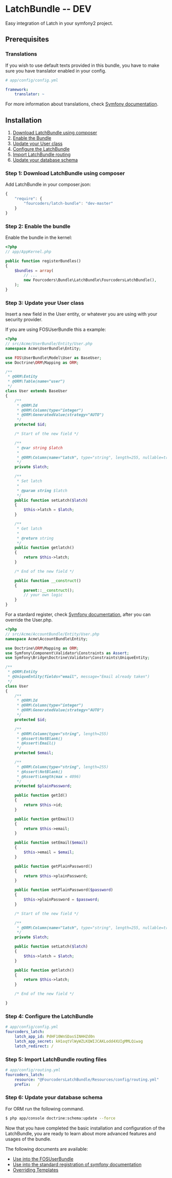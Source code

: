 LatchBundle -- DEV
============================
Easy integration of Latch in your symfony2 project.

## Prerequisites

### Translations

If you wish to use default texts provided in this bundle, you have to make
sure you have translator enabled in your config.

``` yaml
# app/config/config.yml

framework:
    translator: ~
```

For more information about translations, check [Symfony documentation](http://symfony.com/doc/current/book/translation.html).

## Installation

1. [Download LatchBundle using composer](#step-1-download-latchbundle-using-composer)
2. [Enable the Bundle](#step-2-enable-the-bundle)
3. [Update your User class](#step-3-update-your-user-class)
4. [Configure the LatchBundle](#step-4-configure-the-latchbundle)
5. [Import LatchBundle routing](#step-5-import-latchbundle-routing-files)
6. [Update your database schema](#step-6-update-your-database-schema)

### Step 1: Download LatchBundle using composer

Add LatchBundle in your composer.json:

```js
{
    "require": {
        "fourcoders/latch-bundle": "dev-master"
    }
}
```

### Step 2: Enable the bundle

Enable the bundle in the kernel:

``` php
<?php
// app/AppKernel.php

public function registerBundles()
{
    $bundles = array(
        // ...
        new Fourcoders\Bundle\LatchBundle\FourcodersLatchBundle(),
    );
}
```

### Step 3: Update your User class

Insert a new field in the User entity, or whatever you are using with your security provider. 

If you are using FOSUserBundle this a example:

``` php
<?php
// src/Acme/UserBundle/Entity/User.php
namespace Acme\UserBundle\Entity;

use FOS\UserBundle\Model\User as BaseUser;
use Doctrine\ORM\Mapping as ORM;

/**
 * @ORM\Entity
 * @ORM\Table(name="user")
 */
class User extends BaseUser
{
    /**
     * @ORM\Id
     * @ORM\Column(type="integer")
     * @ORM\GeneratedValue(strategy="AUTO")
     */
    protected $id;

    /* Start of the new field */

    /**
     * @var string $latch
     *
     * @ORM\Column(name="latch", type="string", length=255, nullable=true)
     */
    private $latch;    

    /**
     * Set latch
     *
     * @param string $latch
     */
    public function setLatch($latch)
    {
        $this->latch = $latch;
    }

    /**
     * Get latch
     *
     * @return string 
     */
    public function getlatch()
    {
        return $this->latch;
    }   

    /* End of the new field */ 

    public function __construct()
    {
        parent::__construct();
        // your own logic
    }
}
```

For a stardard register, check [Symfony documentation](http://symfony.com/doc/current/cookbook/doctrine/registration_form.html), after you can override the User.php.

``` php
<?php
// src/Acme/AccountBundle/Entity/User.php
namespace Acme\AccountBundle\Entity;

use Doctrine\ORM\Mapping as ORM;
use Symfony\Component\Validator\Constraints as Assert;
use Symfony\Bridge\Doctrine\Validator\Constraints\UniqueEntity;

/**
 * @ORM\Entity
 * @UniqueEntity(fields="email", message="Email already taken")
 */
class User
{
    /**
     * @ORM\Id
     * @ORM\Column(type="integer")
     * @ORM\GeneratedValue(strategy="AUTO")
     */
    protected $id;

    /**
     * @ORM\Column(type="string", length=255)
     * @Assert\NotBlank()
     * @Assert\Email()
     */
    protected $email;

    /**
     * @ORM\Column(type="string", length=255)
     * @Assert\NotBlank()
     * @Assert\Length(max = 4096)
     */
    protected $plainPassword;

    public function getId()
    {
        return $this->id;
    }

    public function getEmail()
    {
        return $this->email;
    }

    public function setEmail($email)
    {
        $this->email = $email;
    }

    public function getPlainPassword()
    {
        return $this->plainPassword;
    }

    public function setPlainPassword($password)
    {
        $this->plainPassword = $password;
    }

    /* Start of the new field */

    /**
     * @ORM\Column(name="latch", type="string", length=255, nullable=true)
     */
    private $latch;    

    public function setLatch($latch)
    {
        $this->latch = $latch;
    }

    public function getlatch()
    {
        return $this->latch;
    }   

    /* End of the new field */ 

}
```


### Step 4: Configure the LatchBundle

``` yaml
# app/config/config.yml
fourcoders_latch:
    latch_app_id: PdHF10WnSDasSINHHZd0n
    latch_app_secret: kH1oqtVlWyWZLKQWIJCAKLodd4XUIgMMLQiwag
    latch_redirect: / 
```

### Step 5: Import LatchBundle routing files 

``` yaml
# app/config/routing.yml
fourcoders_latch:
    resource: "@FourcodersLatchBundle/Resources/config/routing.yml"
    prefix:   /
```

### Step 6: Update your database schema 

For ORM run the following command.

``` bash
$ php app/console doctrine:schema:update --force
```

Now that you have completed the basic installation and configuration of the
LatchBundle, you are ready to learn about more advanced features and usages
of the bundle.

The following documents are available:

- [Use into the FOSUserBundle](/Resources/doc/use_fos.md)
- [Use into the standard registration of symfony documentation](/Resources/doc/use_standard.md)
- [Overriding Templates](/Resources/doc/overriding_templates.md)
